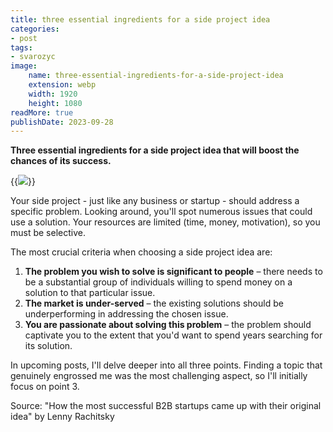 ```yaml
---
title: three essential ingredients for a side project idea
categories:
- post
tags:
- svarozyc
image: 
    name: three-essential-ingredients-for-a-side-project-idea
    extension: webp
    width: 1920
    height: 1080
readMore: true
publishDate: 2023-09-28
---
```

**Three essential ingredients for a side project idea that will boost the chances of its success.**
<!--more-->
{{<image src="three-essential-ingredients-for-a-side-project-idea.webp" caption="three essential ingredients for a side project idea" displayCaption="false">}}

Your side project - just like any business or startup - should address a specific problem. Looking around, you'll spot numerous issues that could use a solution. Your resources are limited (time, money, motivation), so you must be selective.

The most crucial criteria when choosing a side project idea are:

1. **The problem you wish to solve is significant to people** – there needs to be a substantial group of individuals willing to spend money on a solution to that particular issue.
2. **The market is under-served** – the existing solutions should be underperforming in addressing the chosen issue.
3. **You are passionate about solving this problem** – the problem should captivate you to the extent that you'd want to spend years searching for its solution.

In upcoming posts, I'll delve deeper into all three points. Finding a topic that genuinely engrossed me was the most challenging aspect, so I'll initially focus on point 3.

Source: "How the most successful B2B startups came up with their original idea" by Lenny Rachitsky